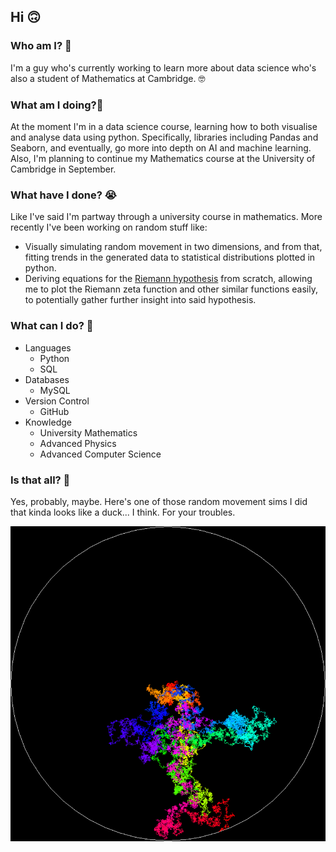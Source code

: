 ## Hi 🙃

### Who am I? 🥸
I'm a guy who's currently working to learn more about data science who's also a student of Mathematics at Cambridge. 🤓

### What am I doing?🤔
At the moment I'm in a data science course, learning how to both visualise and analyse data using python. Specifically, libraries including Pandas and Seaborn, and eventually, go more into depth on AI and machine learning. Also, I'm planning to continue my Mathematics course at the University of Cambridge in September.

### What have I done? 😭
Like I've said I'm partway through a university course in mathematics. More recently I've been working on random stuff like:
* Visually simulating random movement in two dimensions, and from that, fitting trends in the generated data to statistical distributions plotted in python.
* Deriving equations for the [Riemann hypothesis](https://en.wikipedia.org/wiki/Riemann_hypothesis) from scratch, allowing me to plot the Riemann zeta function and other similar functions easily, to potentially gather further insight into said hypothesis.

### What can I do? 🥴
* Languages
  * Python
  * SQL
* Databases
  * MySQL
* Version Control
  * GitHub
* Knowledge
  * University Mathematics
  * Advanced Physics
  * Advanced Computer Science

### Is that all? 🤨
Yes, probably, maybe.
Here's one of those random movement sims I did that kinda looks like a duck... I think. For your troubles.

![Random Duck](Random%20Duck.png)

<!--
**KAWMMIII/KAWMMIII** is a ✨ _special_ ✨ repository because its `README.md` (this file) appears on your GitHub profile.

Here are some ideas to get you started:

- 🔭 I’m currently working on ...
- 🌱 I’m currently learning ...
- 👯 I’m looking to collaborate on ...
- 🤔 I’m looking for help with ...
- 💬 Ask me about ...
- 📫 How to reach me: ...
- 😄 Pronouns: ...
- ⚡ Fun fact: ...
-->
